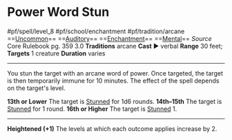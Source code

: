 # Power Word Stun
#pf/spell/level_8 #pf/school/enchantment #pf/tradition/arcane
==[Uncommon](../../../Traits/Uncommon.md)== ==[Auditory](../../../Traits/Auditory.md)== ==[Enchantment](../../../Traits/Enchantment.md)== ==[Mental](../../../Traits/Mental.md)==
*Source* Core Rulebook pg. 359 3.0
**Traditions** arcane
**Cast** ► verbal
**Range** 30 feet; **Targets** 1 creature
**Duration** varies

---
You stun the target with an arcane word of power. Once targeted, the target is then temporarily immune for 10 minutes. The effect of the spell depends on the target's level.

**13th or Lower** The target is [Stunned](../../../Conditions/Stunned.md) for 1d6 rounds.
**14th–15th** The target is [Stunned](../../../Conditions/Stunned.md) for 1 round.
**16th or Higher** The target is [Stunned](../../../Conditions/Stunned.md) 1.

<hr>

**Heightened (+1)** The levels at which each outcome applies increase by 2.